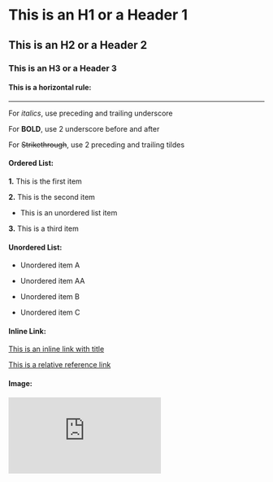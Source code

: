 # This is an H1 or a Header 1
## This is an H2 or a Header 2
### This is an H3 or a Header 3
#### This is a horizontal rule:
___
For _italics_, use preceding and trailing underscore

For __BOLD__, use 2 underscore before and after

For ~~Strikethrough~~, use 2 preceding and trailing tildes

#### Ordered List:
__1.__ This is the first item

__2.__ This is the second item

* This is an unordered list item

__3.__ This is a third item

#### Unordered List:

* Unordered item A

* Unordered item AA

* Unordered item B

* Unordered item C

#### Inline Link:

[This is an inline link with title](http://github.com "Github")

[This is a relative reference link](/README.md "Read Me")

#### Image:
![Octocat](http://github.githubassets.com/images/modules/logs_page/Octocat.img "Octocat")
